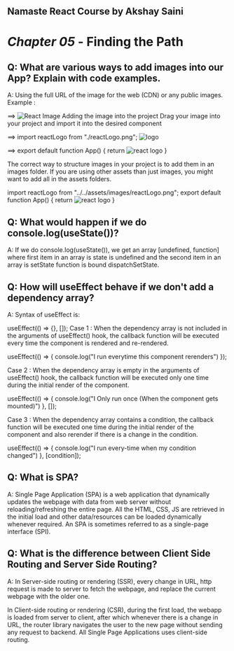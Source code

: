 ## Namaste React Course by Akshay Saini
# _Chapter 05_ - Finding the Path


## Q: What are various ways to add images into our App? Explain with code examples.
A: Using the full URL of the image for the web (CDN) or any public images. Example :

==> <img src="https://reactjs.org/logo-og.png" alt="React Image" />
Adding the image into the project Drag your image into your project and import it into the desired component

==> import reactLogo from "./reactLogo.png";
<img src={reactLogo} alt="logo" />

==> export default function App() {
  return <img src={reactLogo} alt="react logo" />
}

The correct way to structure images in your project is to add them in an images folder. If you are using other assets than just images, you might want to add all in the assets folders.

import reactLogo from "../../assets/images/reactLogo.png";
export default function App() {
  return <img src={reactLogo} alt="react logo" />
}

## Q: What would happen if we do console.log(useState())?
A: If we do console.log(useState()), we get an array [undefined, function] where first item in an array is state is undefined and the second item in an array is setState function is bound dispatchSetState.

## Q: How will useEffect behave if we don't add a dependency array?
A: Syntax of useEffect is:

useEffect(() => {}, []);
Case 1 : When the dependency array is not included in the arguments of useEffect() hook, the callback function will be executed every time the component is rendered and re-rendered.

useEffect(() => {
	console.log("I run everytime this component rerenders")
});

Case 2 : When the dependency array is empty in the arguments of useEffect() hook, the callback function will be executed only one time during the initial render of the component.

useEffect(() => {
	console.log("I Only run once (When the component gets mounted)")
}, []);

Case 3 : When the dependency array contains a condition, the callback function will be executed one time during the initial render of the component and also rerender if there is a change in the condition.

useEffect(() => {
	console.log("I run every-time when my condition changed")
}, [condition]);


## Q: What is SPA?
A: Single Page Application (SPA) is a web application that dynamically updates the webpage with data from web server without reloading/refreshing the entire page. All the HTML, CSS, JS are retrieved in the initial load and other data/resources can be loaded dynamically whenever required. An SPA is sometimes referred to as a single-page interface (SPI).

## Q: What is the difference between Client Side Routing and Server Side Routing?
A: In Server-side routing or rendering (SSR), every change in URL, http request is made to server to fetch the webpage, and replace the current webpage with the older one.

In Client-side routing or rendering (CSR), during the first load, the webapp is loaded from server to client, after which whenever there is a change in URL, the router library navigates the user to the new page without sending any request to backend. All Single Page Applications uses client-side routing.